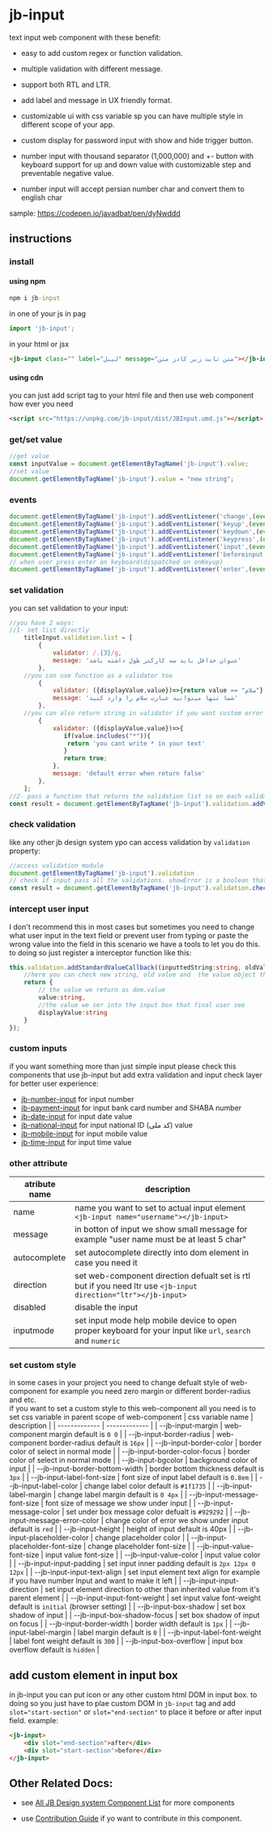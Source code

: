 # jb-input

text input web component with these benefit:

- easy to add custom regex or function validation.

- multiple validation with different message.

- support both RTL and LTR.

- add label and message in UX friendly format.

- customizable ui with css variable sp you can have multiple style in different scope of your app.

- custom display for password input with show and hide trigger button.

- number input with thousand separator (1,000,000) and  +- button with keyboard support for up and down value with customizable step and preventable negative value.

- number input will accept persian number char and convert them to english char

sample: <https://codepen.io/javadbat/pen/dyNwddd>

## instructions

### install

#### using npm

```cmd
npm i jb-input
```

in one of your js in pag

```js
import 'jb-input';

```

in your html or jsx

```html
<jb-input class="" label="لیبل" message="متن ثابت زیر کادر متن"></jb-input>
```
#### using cdn

you can just add script tag to your html file and then use web component how ever you need

```HTML
<script src="https://unpkg.com/jb-input/dist/JBInput.umd.js"></script>
```

### get/set value

```js
//get value
const inputValue = document.getElementByTagName('jb-input').value;
//set value
document.getElementByTagName('jb-input').value = "new string";
```

### events

```js
document.getElementByTagName('jb-input').addEventListener('change',(event)=>{console.log(event.target.value)});
document.getElementByTagName('jb-input').addEventListener('keyup',(event)=>{console.log(event.target.value)});
document.getElementByTagName('jb-input').addEventListener('keydown',(event)=>{console.log(event.target.value)});
document.getElementByTagName('jb-input').addEventListener('keypress',(event)=>{console.log(event.target.value)});
document.getElementByTagName('jb-input').addEventListener('input',(event)=>{console.log(event.target.value)});
document.getElementByTagName('jb-input').addEventListener('beforeinput',(event)=>{console.log(event.target.value)});
// when user press enter on keyboard(dispatched on onKeyup)
document.getElementByTagName('jb-input').addEventListener('enter',(event)=>{console.log(event.target.value)});
```

### set validation

you can set validation to your input:

```js
//you have 2 ways: 
//1- set list directly 
    titleInput.validation.list = [
        {
            validator: /.{3}/g,
            message: 'عنوان حداقل باید سه کارکتر طول داشته باشد'
        },
    //you can use function as a validator too
        {
            validator: ({displayValue,value})=>{return value == "سلام"},
            message: 'شما تنها میتوانید عبارت سلام را وارد کنید'
        },
    //you can also return string in validator if you want custom error message in some edge cases
        {
            validator: ({displayValue,value})=>{
               if(value.includes("*")){
                return 'you cant write * in your text'
               }
               return true;
            },
            message: 'default error when return false'
        },
    ];
//2- pass a function that returns the validation list so on each validation process we execute your callback function and get the needed validation list
const result = document.getElementByTagName('jb-input').validation.addValidationListGetter(getterFunction)
```

### check validation

like any other jb design system ypo can access validation by `validation` property:
```js
//access validation module
document.getElementByTagName('jb-input').validation
// check if input pass all the validations. showError is a boolean that determine your intent to show error to user on invalid status.
const result = document.getElementByTagName('jb-input').validation.checkValidity(showError)

```
### intercept user input

I don't recommend this in most cases but sometimes you need to change what user input in the text field or prevent user from typing or paste the wrong value into the field in this scenario we have a tools to let you do this. to doing so just register a interceptor function like this:
```ts
this.validation.addStandardValueCallback((inputtedString:string, oldValue:JBInputValue, prevResult:JBInputValue):JBInputValue=>{
    //here you can check new string, old value and  the value object that return by previous StandardValueCallback if you register multiple callback to modify value 
    return {
        // the value we return as dom.value
        value:string,
        //the value we ser into the input box that final user see
        displayValue:string
    }
});
```

### custom inputs
if you want something more than just simple input please check this components that use jb-input but add extra validation and input check layer for better user experience:   
- [jb-number-input](https://github.com/javadbat/jb-number-input) for input number
- [jb-payment-input](https://github.com/javadbat/jb-payment-input) for input bank card number and SHABA number
- [jb-date-input](https://github.com/javadbat/jb-date-input) for input date value
- [jb-national-input](https://github.com/javadbat/jb-national-input) for input national ID (کد ملی) value
- [jb-mobile-input](https://github.com/javadbat/jb-mobile-input) for input mobile value
- [jb-time-input](https://github.com/javadbat/jb-time-input) for input time value

### other attribute

| atribute name  | description                                                                                                         |
| -------------  | -------------                                                                                                       |
| name           | name you want to set to actual input element `<jb-input name="username"></jb-input>`                                |
| message        | in botton of input we show small message for example "user name must be at least 5 char"                            |
| autocomplete   | set autocomplete directly into dom element in case you need it                                                      |
| direction      | set web-component direction defualt set is rtl but if you need ltr use `<jb-input direction="ltr"></jb-input>`      |
| disabled       | disable the input                                                                                                   |
| inputmode      | set input mode help mobile device to open proper keyboard for your input like `url`, `search` and `numeric`         |

### set custom style

in some cases in your project you need to change defualt style of web-component for example you need zero margin or different border-radius and etc.    
if you want to set a custom style to this web-component all you need is to set css variable in parent scope of web-component 
| css variable name                  | description                                                                                   |
| -------------                      | -------------                                                                                 |
| --jb-input-margin                  | web-component margin default is `0 0`                                                      |
| --jb-input-border-radius           | web-component border-radius default is `16px`                                                 |
| --jb-input-border-color            | border color of select in normal mode                                                         |
| --jb-input-border-color-focus      | border color of select in normal mode                                                         |
| --jb-input-bgcolor                 | background color of input                                                                     |
| --jb-input-border-bottom-width     | border bottom thickness default is `3px`                                                      |
| --jb-input-label-font-size         | font size of input label default is `0.8em`                                                   |
| --jb-input-label-color             | change label color default is `#1f1735`                                                       |
| --jb-input-label-margin            | change label margin default is `0 4px`                                                        |
| --jb-input-message-font-size       | font size of message we show under input                                                      |
| --jb-input-message-color           | set under box message color defualt is `#929292`                                              |
| --jb-input-message-error-color     | change color of error we show under input default is `red`                                    |
| --jb-input-height                  | height of input default is 40px                                                               |
| --jb-input-placeholder-color       | change placeholder color                                                                      |
| --jb-input-placeholder-font-size   | change placeholder font-size                                                                  |
| --jb-input-value-font-size         | input value font-size                                                                         |
| --jb-input-value-color             | input value color                                                                             |
| --jb-input-input-padding           | set input inner padding default is `2px 12px 0 12px`                                          |
| --jb-input-input-text-align        | set input element text align for example if you have number Input and want to make it left    |
| --jb-input-input-direction         | set input element direction to other than inherited value from it's parent element            |
| --jb-input-input-font-weight       | set input value font-weight default is `initial` (browser setting)                            |
| --jb-input-box-shadow              | set box shadow of input                                                                       |
| --jb-input-box-shadow-focus        | set box shadow of input on focus                                                              |
| --jb-input-border-width            | border width  default is `1px`                                                                |
| --jb-input-label-margin            | label margin default is `0`                                                                   |
| --jb-input-label-font-weight       | label font weight default is `300`                                                            |
| --jb-input-box-overflow            | input box overflow default is `hidden`                                                        |

## add custom element in input box

in jb-input you can put icon or any other custom html DOM in input box. to doing so you just have to plae custom DOM in `jb-input` tag and add `slot="start-section"` or `slot="end-section"` to place it before or after input field.
example:

```HTML
<jb-input>
    <div slot="end-section">after</div>
    <div slot="start-section">before</div>
</jb-input>
```
## Other Related Docs:

- see [All JB Design system Component List](https://github.com/javadbat/design-system/blob/master/docs/component-list.md) for more components

- use [Contribution Guide](https://github.com/javadbat/design-system/blob/master/docs/contribution-guide.md) if yo want to contribute in this component.